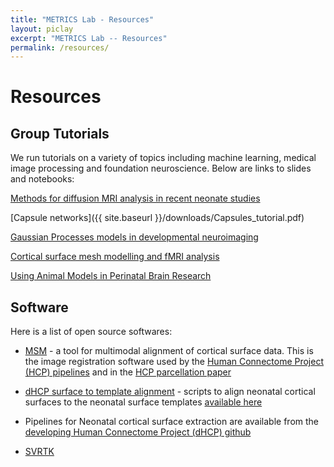 ```yaml
---
title: "METRICS Lab - Resources"
layout: piclay
excerpt: "METRICS Lab -- Resources"
permalink: /resources/
---
```


# Resources

## Group Tutorials

We run tutorials on a variety of topics including machine learning, medical image processing and foundation neuroscience. Below are links to slides and notebooks:

[Methods for diffusion MRI analysis in recent neonate studies](https://emckclac-my.sharepoint.com/:b:/g/personal/k1759240_kcl_ac_uk/EYrpr6GOaExMqlHzPhqcAV4BOwzeIe-aNHNYpvCmS9yn8Q?e=4FPZof)

[Capsule networks]({{ site.baseurl }}/downloads/Capsules_tutorial.pdf)

[Gaussian Processes models in developmental neuroimaging​](https://emckclac-my.sharepoint.com/:b:/g/personal/k1644933_kcl_ac_uk/EVyQ_vMFZCtNqR1SwaPG8iIB-LsfMJn7FbOAv2oQnmh_nQ?e=5ya5FD)

[Cortical surface mesh modelling and fMRI analysis](https://emckclac-my.sharepoint.com/:b:/g/personal/k1644933_kcl_ac_uk/Ecu3wd1wJuNNiUx7le43ccoBs6JFQ7FRSnsF3UT5FcQSpA?e=EIWN6g)

[Using Animal Models in Perinatal Brain Research](https://emckclac-my.sharepoint.com/:b:/g/personal/k1644933_kcl_ac_uk/EdPpmeMZpXVNrWTCbqGJR9wBH6IRYfufRvekKGu3WwZ4xA?e=mgUoGb)

## Software

Here is a list of open source softwares:

- [MSM](https://github.com/ecr05/MSM_HOCR) - a tool for multimodal alignment of cortical surface data. This is the image registration software used by the [Human Connectome Project (HCP) pipelines](https://www.humanconnectome.org/software/hcp-mr-pipelines) and in the [HCP parcellation paper](https://www.nature.com/articles/doi%3A10.1038/nature18933)

- [dHCP surface to template alignment](https://github.com/ecr05/dHCP_template_alignment) - scripts to align neonatal cortical surfaces to the neonatal surface templates [available here](https://brain-development.org/brain-atlases/atlases-from-the-dhcp-project/)

- Pipelines for Neonatal cortical surface extraction are available from the [developing Human Connectome Project (dHCP) github ](https://github.com/DevelopingHCP)

- [SVRTK](https://github.com/SVRTK)

